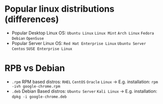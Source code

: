 # Popular linux distributions (differences)

- Popular Desktop Linux OS: `Ubuntu Linux` `Linux Mint` `Arch Linux` `Fedora` `Debian` `OpenSuse`
- Popular Server Linux OS: `Red Hat Enterprise Linux` `Ubuntu Server` `Centos` `SUSE Enterprise Linux`

# RPB vs Debian

- `.rpm` RPM based distros: `RHEL` `CentOS` `Oracle` `Linux` &rarr; E.g. installation: `rpm -ivh google-chrome.rpm`
- `.deb` Debian Based distros: `Ubuntu Server` `Kali Linux` &rarr; E.g. installation: `dpkg -i google-chrome.deb`